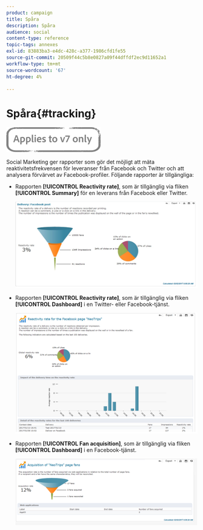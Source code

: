 ```yaml
---
product: campaign
title: Spåra
description: Spåra
audience: social
content-type: reference
topic-tags: annexes
exl-id: 83883ba3-e4dc-428c-a377-1986cfd1fe55
source-git-commit: 20509f44c5b8e0827a09f44dffdf2ec9d11652a1
workflow-type: tm+mt
source-wordcount: '67'
ht-degree: 4%

---
```


# Spåra{#tracking}

![](../../assets/v7-only.svg)

Social Marketing ger rapporter som gör det möjligt att mäta reaktivitetsfrekvensen för leveranser från Facebook och Twitter och att analysera förvärvet av Facebook-profiler. Följande rapporter är tillgängliga:

* Rapporten **[!UICONTROL Reactivity rate]**, som är tillgänglig via fliken **[!UICONTROL Summary]** för en leverans från Facebook eller Twitter.

   ![](assets/social_report_3.png)

* Rapporten **[!UICONTROL Reactivity rate]**, som är tillgänglig via fliken **[!UICONTROL Dashboard]** i en Twitter- eller Facebook-tjänst.

   ![](assets/social_report_2.png)

* Rapporten **[!UICONTROL Fan acquisition]**, som är tillgänglig via fliken **[!UICONTROL Dashboard]** i en Facebook-tjänst.

   ![](assets/social_report_1.png)
